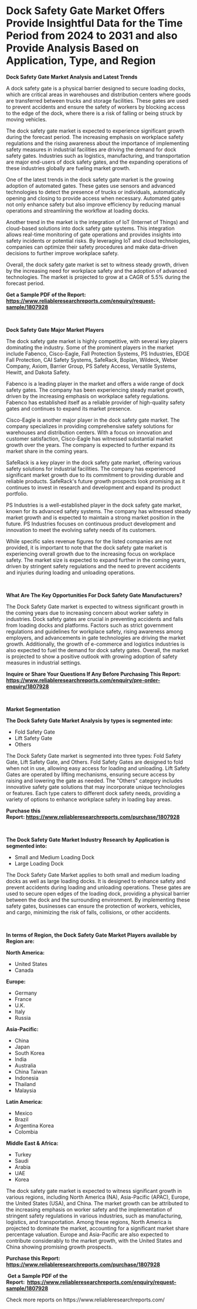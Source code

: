 <p><h1>Dock Safety Gate Market Offers Provide Insightful Data for the Time Period from 2024 to 2031 and also Provide Analysis Based on Application, Type, and Region</h1></p><p><strong>Dock Safety Gate Market Analysis and Latest Trends</strong></p>
<p><p>A dock safety gate is a physical barrier designed to secure loading docks, which are critical areas in warehouses and distribution centers where goods are transferred between trucks and storage facilities. These gates are used to prevent accidents and ensure the safety of workers by blocking access to the edge of the dock, where there is a risk of falling or being struck by moving vehicles.</p><p>The dock safety gate market is expected to experience significant growth during the forecast period. The increasing emphasis on workplace safety regulations and the rising awareness about the importance of implementing safety measures in industrial facilities are driving the demand for dock safety gates. Industries such as logistics, manufacturing, and transportation are major end-users of dock safety gates, and the expanding operations of these industries globally are fueling market growth.</p><p>One of the latest trends in the dock safety gate market is the growing adoption of automated gates. These gates use sensors and advanced technologies to detect the presence of trucks or individuals, automatically opening and closing to provide access when necessary. Automated gates not only enhance safety but also improve efficiency by reducing manual operations and streamlining the workflow at loading docks.</p><p>Another trend in the market is the integration of IoT (Internet of Things) and cloud-based solutions into dock safety gate systems. This integration allows real-time monitoring of gate operations and provides insights into safety incidents or potential risks. By leveraging IoT and cloud technologies, companies can optimize their safety procedures and make data-driven decisions to further improve workplace safety.</p><p>Overall, the dock safety gate market is set to witness steady growth, driven by the increasing need for workplace safety and the adoption of advanced technologies. The market is projected to grow at a CAGR of 5.5% during the forecast period.</p></p>
<p><strong>Get a Sample PDF of the Report:&nbsp; <a href="https://www.reliableresearchreports.com/enquiry/request-sample/1807928">https://www.reliableresearchreports.com/enquiry/request-sample/1807928</a></strong></p>
<p>&nbsp;</p>
<p><strong>Dock Safety Gate Major Market Players</strong></p>
<p><p>The dock safety gate market is highly competitive, with several key players dominating the industry. Some of the prominent players in the market include Fabenco, Cisco-Eagle, Fall Protection Systems, PS Industries, EDGE Fall Protection, CAI Safety Systems, SafeRack, Boplan, Wildeck, Weber Company, Axiom, Barrier Group, PS Safety Access, Versatile Systems, Hewitt, and Dakota Safety.</p><p>Fabenco is a leading player in the market and offers a wide range of dock safety gates. The company has been experiencing steady market growth, driven by the increasing emphasis on workplace safety regulations. Fabenco has established itself as a reliable provider of high-quality safety gates and continues to expand its market presence.</p><p>Cisco-Eagle is another major player in the dock safety gate market. The company specializes in providing comprehensive safety solutions for warehouses and distribution centers. With a focus on innovation and customer satisfaction, Cisco-Eagle has witnessed substantial market growth over the years. The company is expected to further expand its market share in the coming years.</p><p>SafeRack is a key player in the dock safety gate market, offering various safety solutions for industrial facilities. The company has experienced significant market growth due to its commitment to providing durable and reliable products. SafeRack's future growth prospects look promising as it continues to invest in research and development and expand its product portfolio.</p><p>PS Industries is a well-established player in the dock safety gate market, known for its advanced safety systems. The company has witnessed steady market growth and is expected to maintain a strong market position in the future. PS Industries focuses on continuous product development and innovation to meet the evolving safety needs of its customers.</p><p>While specific sales revenue figures for the listed companies are not provided, it is important to note that the dock safety gate market is experiencing overall growth due to the increasing focus on workplace safety. The market size is expected to expand further in the coming years, driven by stringent safety regulations and the need to prevent accidents and injuries during loading and unloading operations.</p></p>
<p>&nbsp;</p>
<p><strong>What Are The Key Opportunities For Dock Safety Gate Manufacturers?</strong></p>
<p><p>The Dock Safety Gate market is expected to witness significant growth in the coming years due to increasing concern about worker safety in industries. Dock safety gates are crucial in preventing accidents and falls from loading docks and platforms. Factors such as strict government regulations and guidelines for workplace safety, rising awareness among employers, and advancements in gate technologies are driving the market growth. Additionally, the growth of e-commerce and logistics industries is also expected to fuel the demand for dock safety gates. Overall, the market is projected to show a positive outlook with growing adoption of safety measures in industrial settings.</p></p>
<p><strong>Inquire or Share Your Questions If Any Before Purchasing This Report: <a href="https://www.reliableresearchreports.com/enquiry/pre-order-enquiry/1807928">https://www.reliableresearchreports.com/enquiry/pre-order-enquiry/1807928</a></strong></p>
<p>&nbsp;</p>
<p><strong>Market Segmentation</strong></p>
<p><strong>The Dock Safety Gate Market Analysis by types is segmented into:</strong></p>
<p><ul><li>Fold Safety Gate</li><li>Lift Safety Gate</li><li>Others</li></ul></p>
<p><p>The Dock Safety Gate market is segmented into three types: Fold Safety Gate, Lift Safety Gate, and Others. Fold Safety Gates are designed to fold when not in use, allowing easy access for loading and unloading. Lift Safety Gates are operated by lifting mechanisms, ensuring secure access by raising and lowering the gate as needed. The "Others" category includes innovative safety gate solutions that may incorporate unique technologies or features. Each type caters to different dock safety needs, providing a variety of options to enhance workplace safety in loading bay areas.</p></p>
<p><strong>Purchase this Report:&nbsp;<a href="https://www.reliableresearchreports.com/purchase/1807928">https://www.reliableresearchreports.com/purchase/1807928</a></strong></p>
<p>&nbsp;</p>
<p><strong>The Dock Safety Gate Market Industry Research by Application is segmented into:</strong></p>
<p><ul><li>Small and Medium Loading Dock</li><li>Large Loading Dock</li></ul></p>
<p><p>The Dock Safety Gate Market applies to both small and medium loading docks as well as large loading docks. It is designed to enhance safety and prevent accidents during loading and unloading operations. These gates are used to secure open edges of the loading dock, providing a physical barrier between the dock and the surrounding environment. By implementing these safety gates, businesses can ensure the protection of workers, vehicles, and cargo, minimizing the risk of falls, collisions, or other accidents.</p></p>
<p>&nbsp;</p>
<p><strong>In terms of Region, the Dock Safety Gate Market Players available by Region are:</strong></p>
<p>
    <p> <strong> North America: </strong>
        <ul>
            <li>United States</li>
            <li>Canada</li>
        </ul>
        </p> 
    <p> <strong> Europe: </strong>
        <ul>
            <li>Germany</li>
            <li>France</li>
            <li>U.K.</li>
            <li>Italy</li>
            <li>Russia</li>
        </ul>
        </p> 
    <p> <strong> Asia-Pacific: </strong>
        <ul>
            <li>China</li>
            <li>Japan</li>
            <li>South Korea</li>
            <li>India</li>
            <li>Australia</li>
            <li>China Taiwan</li>
            <li>Indonesia</li>
            <li>Thailand</li>
            <li>Malaysia</li>
        </ul>
        </p> 
    <p> <strong> Latin America: </strong>
        <ul>
            <li>Mexico</li>
            <li>Brazil</li>
            <li>Argentina Korea</li>
            <li>Colombia</li>
        </ul>
        </p> 
    <p> <strong> Middle East & Africa: </strong>
        <ul>
            <li>Turkey</li>
            <li>Saudi</li>
            <li>Arabia</li>
            <li>UAE</li>
            <li>Korea</li>
        </ul>
    </p>
    </p>
<p><p>The dock safety gate market is expected to witness significant growth in various regions, including North America (NA), Asia-Pacific (APAC), Europe, the United States (USA), and China. The market growth can be attributed to the increasing emphasis on worker safety and the implementation of stringent safety regulations in various industries, such as manufacturing, logistics, and transportation. Among these regions, North America is projected to dominate the market, accounting for a significant market share percentage valuation. Europe and Asia-Pacific are also expected to contribute considerably to the market growth, with the United States and China showing promising growth prospects.</p></p>
<p><strong>Purchase this Report: <a href="https://www.reliableresearchreports.com/purchase/1807928">https://www.reliableresearchreports.com/purchase/1807928</a></strong></p>
<p>&nbsp;<strong>Get a Sample PDF of the Report:&nbsp;&nbsp;<a href="https://www.reliableresearchreports.com/enquiry/request-sample/1807928">https://www.reliableresearchreports.com/enquiry/request-sample/1807928</a></strong></p>
<p><strong></strong></p>
<p>Check more reports on https://www.reliableresearchreports.com/</p>